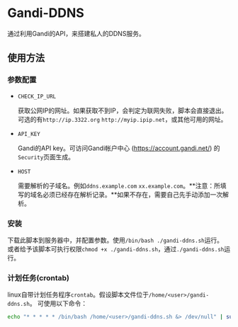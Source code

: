 # Gandi-DDNS

通过利用Gandi的API，来搭建私人的DDNS服务。

## 使用方法

### 参数配置

- `CHECK_IP_URL`
  
  获取公网IP的网址。如果获取不到IP，会判定为联网失败，脚本会直接退出。可选的有`http://ip.3322.org` `http://myip.ipip.net`，或其他可用的网址。

- `API_KEY`
  
  Gandi的API key。可访问Gandi帐户中心 (https://account.gandi.net/) 的`Security`页面生成。

- `HOST`
  
  需要解析的子域名。例如`ddns.example.com` `xx.example.com`。**注意：所填写的域名必须已经存在解析记录。**如果不存在，需要自己先手动添加一次解析。

### 安装

下载此脚本到服务器中，并配置参数。使用`/bin/bash ./gandi-ddns.sh`运行。
或者给予该脚本可执行权限`chmod +x ./gandi-ddns.sh`，通过`./gandi-ddns.sh`运行。

### 计划任务(crontab)

linux自带计划任务程序`crontab`。假设脚本文件位于`/home/<user>/gandi-ddns.sh`。
可使用以下命令：
```bash
echo "* * * * * /bin/bash /home/<user>/gandi-ddns.sh &> /dev/null" | sudo tee -a /etc/crontab > /dev/null
```
